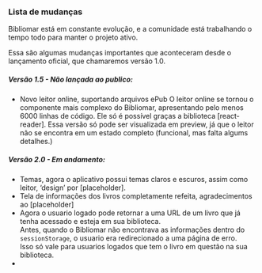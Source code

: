 ### Lista de mudanças

Bibliomar está em constante evolução, e a comunidade está trabalhando o tempo todo para manter o projeto ativo.

Essa são algumas mudanças importantes que aconteceram desde o lançamento oficial, que chamaremos versão 1.0.

##### Versão 1.5 - Não lançada ao publico:
- Novo leitor online, suportando arquivos ePub
O leitor online se tornou o componente mais complexo do Bibliomar, apresentando pelo menos 6000 linhas de código.
Ele só é possível graças a biblioteca [react-reader].
Essa versão só pode ser visualizada em preview, já que o leitor não se encontra em um estado completo (funcional, mas falta algums detalhes.)

##### Versão 2.0 - Em andamento:  

- Temas, agora o aplicativo possui temas claros e escuros, assim como leitor, ‘design’ por [placeholder].  
- Tela de informações dos livros completamente refeita, agradecimentos ao [placeholder]  
- Agora o usuario logado pode retornar a uma URL de um livro que já tenha acessado e esteja em sua biblioteca.  
Antes, quando o Bibliomar não encontrava as informações dentro do `sessionStorage`, o usuario era redirecionado a uma página de erro.  
Isso só vale para usuarios logados que tem o livro em questão na sua biblioteca.  
- 